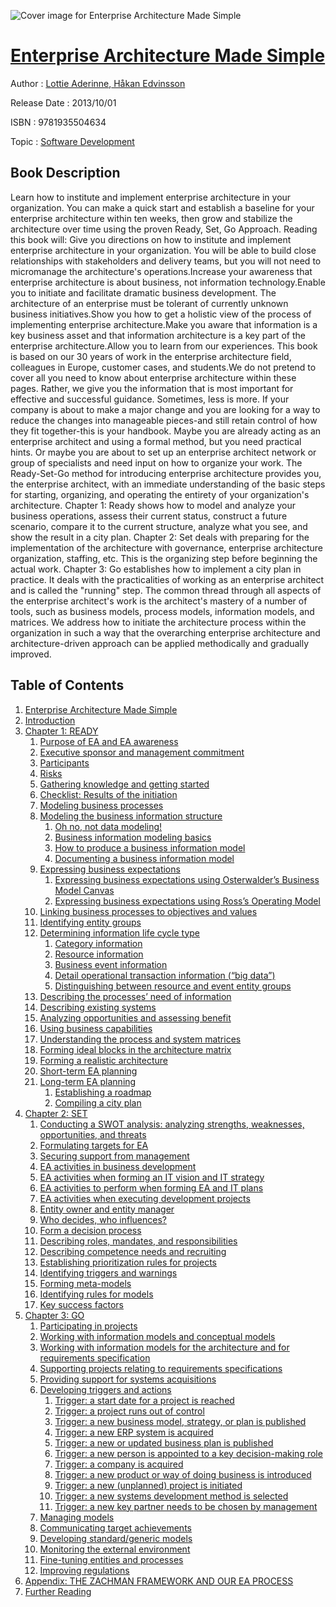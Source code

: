 ![Cover image for Enterprise Architecture Made Simple](https://imgdetail.ebookreading.net/cover/cover/software_development/EB9781935504634.jpg)

[Enterprise Architecture Made Simple](https://ebookreading.net/view/book/Enterprise+Architecture+Made+Simple-EB9781935504634_1.html "Enterprise Architecture Made Simple")
====================================================================================================================

Author : [Lottie Aderinne](https://ebookreading.net/search/author/Lottie+Aderinne),[ Håkan Edvinsson](https://ebookreading.net/search/author/+H%C3%A5kan+Edvinsson)

Release Date : 2013/10/01

ISBN : 9781935504634

Topic : [Software Development](https://ebookreading.net/search/category/software-development)

Book Description
-----------------

Learn how to institute and implement enterprise architecture in your organization. You can make a quick start and establish a baseline for your enterprise architecture within ten weeks, then grow and stabilize the architecture over time using the proven Ready, Set, Go Approach. Reading this book will:
Give you directions on how to institute and implement enterprise architecture in your organization. You will be able to build close relationships with stakeholders and delivery teams, but you will not need to micromanage the architecture's operations.Increase your awareness that enterprise architecture is about business, not information technology.Enable you to initiate and facilitate dramatic business development. The architecture of an enterprise must be tolerant of currently unknown business initiatives.Show you how to get a holistic view of the process of implementing enterprise architecture.Make you aware that information is a key business asset and that information architecture is a key part of the enterprise architecture.Allow you to learn from our experiences. This book is based on our 30 years of work in the enterprise architecture field, colleagues in Europe, customer cases, and students.We do not pretend to cover all you need to know about enterprise architecture within these pages. Rather, we give you the information that is most important for effective and successful guidance. Sometimes, less is more. If your company is about to make a major change and you are looking for a way to reduce the changes into manageable pieces-and still retain control of how they fit together-this is your handbook. Maybe you are already acting as an enterprise architect and using a formal method, but you need practical hints. Or maybe you are about to set up an enterprise architect network or group of specialists and need input on how to organize your work. The Ready-Set-Go method for introducing enterprise architecture provides you, the enterprise architect, with an immediate understanding of the basic steps for starting, organizing, and operating the entirety of your organization's architecture. Chapter 1: Ready shows how to model and analyze your business operations, assess their current status, construct a future scenario, compare it to the current structure, analyze what you see, and show the result in a city plan. Chapter 2: Set deals with preparing for the implementation of the architecture with governance, enterprise architecture organization, staffing, etc. This is the organizing step before beginning the actual work. Chapter 3: Go establishes how to implement a city plan in practice. It deals with the practicalities of working as an enterprise architect and is called the "running" step. The common thread through all aspects of the enterprise architect's work is the architect's mastery of a number of tools, such as business models, process models, information models, and matrices. We address how to initiate the architecture process within the organization in such a way that the overarching enterprise architecture and architecture-driven approach can be applied methodically and gradually improved.
              
Table of Contents
-----------------

1. [Enterprise Architecture Made Simple](https://ebookreading.net/view/book/Enterprise+Architecture+Made+Simple-EB9781935504634_2.html)
1. [Introduction](https://ebookreading.net/view/book/Enterprise+Architecture+Made+Simple-EB9781935504634_5.html)
1. [Chapter 1: READY](https://ebookreading.net/view/book/Enterprise+Architecture+Made+Simple-EB9781935504634_6.html)
    1. [Purpose of EA and EA awareness](https://ebookreading.net/view/book/Enterprise+Architecture+Made+Simple-EB9781935504634_6.html#calibre_toc_8)
    1. [Executive sponsor and management commitment](https://ebookreading.net/view/book/Enterprise+Architecture+Made+Simple-EB9781935504634_6.html#calibre_toc_9)
    1. [Participants](https://ebookreading.net/view/book/Enterprise+Architecture+Made+Simple-EB9781935504634_6.html#calibre_toc_10)
    1. [Risks](https://ebookreading.net/view/book/Enterprise+Architecture+Made+Simple-EB9781935504634_6.html#calibre_toc_11)
    1. [Gathering knowledge and getting started](https://ebookreading.net/view/book/Enterprise+Architecture+Made+Simple-EB9781935504634_6.html#calibre_toc_12)
    1. [Checklist: Results of the initiation](https://ebookreading.net/view/book/Enterprise+Architecture+Made+Simple-EB9781935504634_6.html#calibre_toc_13)
    1. [Modeling business processes](https://ebookreading.net/view/book/Enterprise+Architecture+Made+Simple-EB9781935504634_6.html#calibre_toc_14)
    1. [Modeling the business information structure](https://ebookreading.net/view/book/Enterprise+Architecture+Made+Simple-EB9781935504634_6.html#calibre_toc_15)
        1. [Oh no, not data modeling!](https://ebookreading.net/view/book/Enterprise+Architecture+Made+Simple-EB9781935504634_6.html#calibre_toc_58)
        1. [Business information modeling basics](https://ebookreading.net/view/book/Enterprise+Architecture+Made+Simple-EB9781935504634_6.html#calibre_toc_59)
        1. [How to produce a business information model](https://ebookreading.net/view/book/Enterprise+Architecture+Made+Simple-EB9781935504634_6.html#calibre_toc_60)
        1. [Documenting a business information model](https://ebookreading.net/view/book/Enterprise+Architecture+Made+Simple-EB9781935504634_6.html#calibre_toc_61)
    1. [Expressing business expectations](https://ebookreading.net/view/book/Enterprise+Architecture+Made+Simple-EB9781935504634_6.html#calibre_toc_16)
        1. [Expressing business expectations using Osterwalder’s Business Model Canvas](https://ebookreading.net/view/book/Enterprise+Architecture+Made+Simple-EB9781935504634_6.html#calibre_toc_62)
        1. [Expressing business expectations using Ross’s Operating Model](https://ebookreading.net/view/book/Enterprise+Architecture+Made+Simple-EB9781935504634_6.html#calibre_toc_63)
    1. [Linking business processes to objectives and values](https://ebookreading.net/view/book/Enterprise+Architecture+Made+Simple-EB9781935504634_6.html#calibre_toc_17)
    1. [Identifying entity groups](https://ebookreading.net/view/book/Enterprise+Architecture+Made+Simple-EB9781935504634_6.html#calibre_toc_18)
    1. [Determining information life cycle type](https://ebookreading.net/view/book/Enterprise+Architecture+Made+Simple-EB9781935504634_6.html#calibre_toc_19)
        1. [Category information](https://ebookreading.net/view/book/Enterprise+Architecture+Made+Simple-EB9781935504634_6.html#calibre_toc_64)
        1. [Resource information](https://ebookreading.net/view/book/Enterprise+Architecture+Made+Simple-EB9781935504634_6.html#calibre_toc_65)
        1. [Business event information](https://ebookreading.net/view/book/Enterprise+Architecture+Made+Simple-EB9781935504634_6.html#calibre_toc_66)
        1. [Detail operational transaction information (“big data”)](https://ebookreading.net/view/book/Enterprise+Architecture+Made+Simple-EB9781935504634_6.html#calibre_toc_67)
        1. [Distinguishing between resource and event entity groups](https://ebookreading.net/view/book/Enterprise+Architecture+Made+Simple-EB9781935504634_6.html#calibre_toc_68)
    1. [Describing the processes’ need of information](https://ebookreading.net/view/book/Enterprise+Architecture+Made+Simple-EB9781935504634_6.html#calibre_toc_20)
    1. [Describing existing systems](https://ebookreading.net/view/book/Enterprise+Architecture+Made+Simple-EB9781935504634_6.html#calibre_toc_21)
    1. [Analyzing opportunities and assessing benefit](https://ebookreading.net/view/book/Enterprise+Architecture+Made+Simple-EB9781935504634_6.html#calibre_toc_22)
    1. [Using business capabilities](https://ebookreading.net/view/book/Enterprise+Architecture+Made+Simple-EB9781935504634_6.html#calibre_toc_23)
    1. [Understanding the process and system matrices](https://ebookreading.net/view/book/Enterprise+Architecture+Made+Simple-EB9781935504634_6.html#calibre_toc_24)
    1. [Forming ideal blocks in the architecture matrix](https://ebookreading.net/view/book/Enterprise+Architecture+Made+Simple-EB9781935504634_6.html#calibre_toc_25)
    1. [Forming a realistic architecture](https://ebookreading.net/view/book/Enterprise+Architecture+Made+Simple-EB9781935504634_6.html#calibre_toc_26)
    1. [Short-term EA planning](https://ebookreading.net/view/book/Enterprise+Architecture+Made+Simple-EB9781935504634_6.html#calibre_toc_27)
    1. [Long-term EA planning](https://ebookreading.net/view/book/Enterprise+Architecture+Made+Simple-EB9781935504634_6.html#calibre_toc_28)
        1. [Establishing a roadmap](https://ebookreading.net/view/book/Enterprise+Architecture+Made+Simple-EB9781935504634_6.html#calibre_toc_69)
        1. [Compiling a city plan](https://ebookreading.net/view/book/Enterprise+Architecture+Made+Simple-EB9781935504634_6.html#calibre_toc_70)
1. [Chapter 2: SET](https://ebookreading.net/view/book/Enterprise+Architecture+Made+Simple-EB9781935504634_7.html)
    1. [Conducting a SWOT analysis: analyzing strengths, weaknesses, opportunities, and threats](https://ebookreading.net/view/book/Enterprise+Architecture+Made+Simple-EB9781935504634_7.html#calibre_toc_29)
    1. [Formulating targets for EA](https://ebookreading.net/view/book/Enterprise+Architecture+Made+Simple-EB9781935504634_7.html#calibre_toc_30)
    1. [Securing support from management](https://ebookreading.net/view/book/Enterprise+Architecture+Made+Simple-EB9781935504634_7.html#calibre_toc_31)
    1. [EA activities in business development](https://ebookreading.net/view/book/Enterprise+Architecture+Made+Simple-EB9781935504634_7.html#calibre_toc_32)
    1. [EA activities when forming an IT vision and IT strategy](https://ebookreading.net/view/book/Enterprise+Architecture+Made+Simple-EB9781935504634_7.html#calibre_toc_33)
    1. [EA activities to perform when forming EA and IT plans](https://ebookreading.net/view/book/Enterprise+Architecture+Made+Simple-EB9781935504634_7.html#calibre_toc_34)
    1. [EA activities when executing development projects](https://ebookreading.net/view/book/Enterprise+Architecture+Made+Simple-EB9781935504634_7.html#calibre_toc_35)
    1. [Entity owner and entity manager](https://ebookreading.net/view/book/Enterprise+Architecture+Made+Simple-EB9781935504634_7.html#calibre_toc_36)
    1. [Who decides, who influences?](https://ebookreading.net/view/book/Enterprise+Architecture+Made+Simple-EB9781935504634_7.html#calibre_toc_37)
    1. [Form a decision process](https://ebookreading.net/view/book/Enterprise+Architecture+Made+Simple-EB9781935504634_7.html#calibre_toc_38)
    1. [Describing roles, mandates, and responsibilities](https://ebookreading.net/view/book/Enterprise+Architecture+Made+Simple-EB9781935504634_7.html#calibre_toc_39)
    1. [Describing competence needs and recruiting](https://ebookreading.net/view/book/Enterprise+Architecture+Made+Simple-EB9781935504634_7.html#calibre_toc_40)
    1. [Establishing prioritization rules for projects](https://ebookreading.net/view/book/Enterprise+Architecture+Made+Simple-EB9781935504634_7.html#calibre_toc_41)
    1. [Identifying triggers and warnings](https://ebookreading.net/view/book/Enterprise+Architecture+Made+Simple-EB9781935504634_7.html#calibre_toc_42)
    1. [Forming meta-models](https://ebookreading.net/view/book/Enterprise+Architecture+Made+Simple-EB9781935504634_7.html#calibre_toc_43)
    1. [Identifying rules for models](https://ebookreading.net/view/book/Enterprise+Architecture+Made+Simple-EB9781935504634_7.html#calibre_toc_44)
    1. [Key success factors](https://ebookreading.net/view/book/Enterprise+Architecture+Made+Simple-EB9781935504634_7.html#calibre_toc_45)
1. [Chapter 3: GO](https://ebookreading.net/view/book/Enterprise+Architecture+Made+Simple-EB9781935504634_8.html)
    1. [Participating in projects](https://ebookreading.net/view/book/Enterprise+Architecture+Made+Simple-EB9781935504634_8.html#calibre_toc_46)
    1. [Working with information models and conceptual models](https://ebookreading.net/view/book/Enterprise+Architecture+Made+Simple-EB9781935504634_8.html#calibre_toc_47)
    1. [Working with information models for the architecture and for requirements specification](https://ebookreading.net/view/book/Enterprise+Architecture+Made+Simple-EB9781935504634_8.html#calibre_toc_48)
    1. [Supporting projects relating to requirements specifications](https://ebookreading.net/view/book/Enterprise+Architecture+Made+Simple-EB9781935504634_8.html#calibre_toc_49)
    1. [Providing support for systems acquisitions](https://ebookreading.net/view/book/Enterprise+Architecture+Made+Simple-EB9781935504634_8.html#calibre_toc_50)
    1. [Developing triggers and actions](https://ebookreading.net/view/book/Enterprise+Architecture+Made+Simple-EB9781935504634_8.html#calibre_toc_51)
        1. [Trigger: a start date for a project is reached](https://ebookreading.net/view/book/Enterprise+Architecture+Made+Simple-EB9781935504634_8.html#calibre_toc_71)
        1. [Trigger: a project runs out of control](https://ebookreading.net/view/book/Enterprise+Architecture+Made+Simple-EB9781935504634_8.html#calibre_toc_72)
        1. [Trigger: a new business model, strategy, or plan is published](https://ebookreading.net/view/book/Enterprise+Architecture+Made+Simple-EB9781935504634_8.html#calibre_toc_73)
        1. [Trigger: a new ERP system is acquired](https://ebookreading.net/view/book/Enterprise+Architecture+Made+Simple-EB9781935504634_8.html#calibre_toc_74)
        1. [Trigger: a new or updated business plan is published](https://ebookreading.net/view/book/Enterprise+Architecture+Made+Simple-EB9781935504634_8.html#calibre_toc_75)
        1. [Trigger: a new person is appointed to a key decision-making role](https://ebookreading.net/view/book/Enterprise+Architecture+Made+Simple-EB9781935504634_8.html#calibre_toc_76)
        1. [Trigger: a company is acquired](https://ebookreading.net/view/book/Enterprise+Architecture+Made+Simple-EB9781935504634_8.html#calibre_toc_77)
        1. [Trigger: a new product or way of doing business is introduced](https://ebookreading.net/view/book/Enterprise+Architecture+Made+Simple-EB9781935504634_8.html#calibre_toc_78)
        1. [Trigger: a new (unplanned) project is initiated](https://ebookreading.net/view/book/Enterprise+Architecture+Made+Simple-EB9781935504634_8.html#calibre_toc_79)
        1. [Trigger: a new systems development method is selected](https://ebookreading.net/view/book/Enterprise+Architecture+Made+Simple-EB9781935504634_8.html#calibre_toc_80)
        1. [Trigger: a new key partner needs to be chosen by management](https://ebookreading.net/view/book/Enterprise+Architecture+Made+Simple-EB9781935504634_8.html#calibre_toc_81)
    1. [Managing models](https://ebookreading.net/view/book/Enterprise+Architecture+Made+Simple-EB9781935504634_8.html#calibre_toc_52)
    1. [Communicating target achievements](https://ebookreading.net/view/book/Enterprise+Architecture+Made+Simple-EB9781935504634_8.html#calibre_toc_53)
    1. [Developing standard/generic models](https://ebookreading.net/view/book/Enterprise+Architecture+Made+Simple-EB9781935504634_8.html#calibre_toc_54)
    1. [Monitoring the external environment](https://ebookreading.net/view/book/Enterprise+Architecture+Made+Simple-EB9781935504634_8.html#calibre_toc_55)
    1. [Fine-tuning entities and processes](https://ebookreading.net/view/book/Enterprise+Architecture+Made+Simple-EB9781935504634_8.html#calibre_toc_56)
    1. [Improving regulations](https://ebookreading.net/view/book/Enterprise+Architecture+Made+Simple-EB9781935504634_8.html#calibre_toc_57)
1. [Appendix: THE ZACHMAN FRAMEWORK AND OUR EA PROCESS](https://ebookreading.net/view/book/Enterprise+Architecture+Made+Simple-EB9781935504634_9.html)
1. [Further Reading](https://ebookreading.net/view/book/Enterprise+Architecture+Made+Simple-EB9781935504634_10.html)
